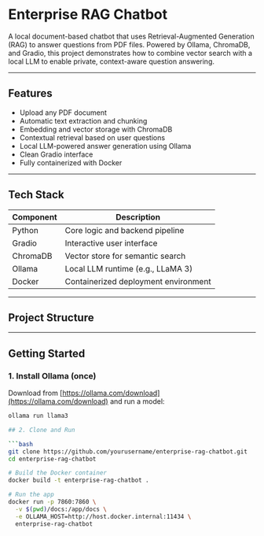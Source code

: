 # Enterprise RAG Chatbot

A local document-based chatbot that uses Retrieval-Augmented Generation (RAG) to answer questions from PDF files. Powered by Ollama, ChromaDB, and Gradio, this project demonstrates how to combine vector search with a local LLM to enable private, context-aware question answering.

---

## Features

- Upload any PDF document
- Automatic text extraction and chunking
- Embedding and vector storage with ChromaDB
- Contextual retrieval based on user questions
- Local LLM-powered answer generation using Ollama
- Clean Gradio interface
- Fully containerized with Docker

---

## Tech Stack

| Component         | Description                             |
|------------------|-----------------------------------------|
| Python           | Core logic and backend pipeline         |
| Gradio           | Interactive user interface              |
| ChromaDB         | Vector store for semantic search        |
| Ollama           | Local LLM runtime (e.g., LLaMA 3)       |
| Docker           | Containerized deployment environment    |

---

## Project Structure


---

## Getting Started

### 1. Install Ollama (once)
Download from [https://ollama.com/download](https://ollama.com/download) and run a model:

```bash
ollama run llama3

## 2. Clone and Run

```bash
git clone https://github.com/yourusername/enterprise-rag-chatbot.git
cd enterprise-rag-chatbot

# Build the Docker container
docker build -t enterprise-rag-chatbot .

# Run the app
docker run -p 7860:7860 \
  -v $(pwd)/docs:/app/docs \
  -e OLLAMA_HOST=http://host.docker.internal:11434 \
  enterprise-rag-chatbot


